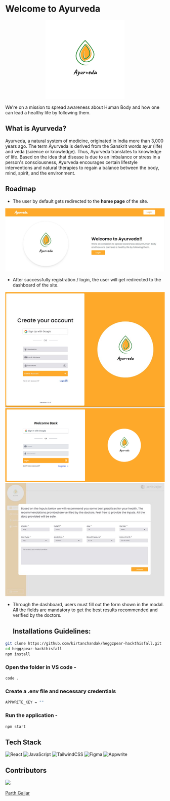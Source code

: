 # Welcome to Ayurveda

<div style="text-align: center;">
<img src="./src/assets/logo.svg" height="250" width="250" alt="ayurveda" />
</div>

We're on a mission to spread awareness about Human Body and how one can lead a healthy life by following them.

## What is Ayurveda?

Ayurveda, a natural system of medicine, originated in India more than 3,000 years ago. The term Ayurveda is derived from the Sanskrit words ayur (life) and veda (science or knowledge). Thus, Ayurveda translates to knowledge of life. Based on the idea that disease is due to an imbalance or stress in a person's consciousness, Ayurveda encourages certain lifestyle interventions and natural therapies to regain a balance between the body, mind, spirit, and the environment.

## Roadmap

- The user by default gets redirected to the **home page** of the site.

<img src="./src/assets/hero-section-ay.jpg" alt="home-page" />

- After successfully registration / login, the user will get redirected to the dashboard of the site.

<img src="./src/assets/register-page.jpg" alt="register-page" />

<img src="./src/assets/login-page.jpg" alt="login-page" />

<img src="./src/assets/dashboard-modal.jpg" alt="login-page" />

- Through the dashboard, users must fill out the form shown in the modal. All the fields are mandatory to get the best results recommended and verified by the doctors.

  ## Installations Guidelines:

```sh
git clone https://github.com/kirtanchandak/heggzpear-hackthisfall.git 
cd heggzpear-hackthisfall
npm install
```
### Open the folder in VS code -
```sh
code .
```
### Create a .env file and necessary credentials 
```sh
APPWRITE_KEY = ""
```
### Run the application - 
```sh
npm start
```


## Tech Stack

![React](https://img.shields.io/badge/react-%2320232a.svg?style=for-the-badge&logo=react&logoColor=%2361DAFB)
![JavaScript](https://img.shields.io/badge/javascript-%23323330.svg?style=for-the-badge&logo=javascript&logoColor=%23F7DF1E)
![TailwindCSS](https://img.shields.io/badge/tailwindcss-%2338B2AC.svg?style=for-the-badge&logo=tailwind-css&logoColor=white)
![Figma](https://img.shields.io/badge/figma-%23F24E1E.svg?style=for-the-badge&logo=figma&logoColor=white)
![Appwrite](https://img.shields.io/badge/appwrite-%23C90A45.svg?style=for-the-badge&logo=appwrite&logoColor=white)

## Contributors

<a href="https://github.com/kirtanchandak/heggzpear-hackthisfall/graphs/contributors">
  <img src="https://contrib.rocks/image?repo=kirtanchandak/heggzpear-hackthisfall" />
</a>

[Parth Gajjar](https://github.com/parth-vadgama)
